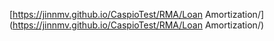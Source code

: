 [https://jinnmv.github.io/CaspioTest/RMA/Loan Amortization/](https://jinnmv.github.io/CaspioTest/RMA/Loan Amortization/)
